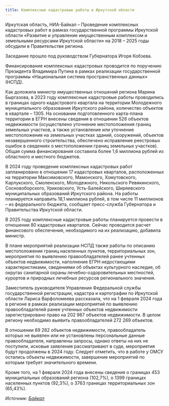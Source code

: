 ```yaml
---
title: Комплексные кадастровые работы в Иркутской области
---
```


Иркутская область, НИА-Байкал – Проведение комплексных кадастровых работ в рамках государственной программы Иркутской области «Развитие и управление имущественным комплексом и земельными ресурсами Иркутской области» на 2018 – 2025 годы обсудили в Правительстве региона.

Заседание прошло под руководством Губернатора Игоря Кобзева.

Финансирование комплексных кадастровых проводится по поручению Президента Владимира Путина в рамках реализации государственной программы «Национальная система пространственных данных» (НСПД).

Как доложила министр имущественных отношений региона Марина Быргазова, в 2023 году комплексные кадастровые работы проводились в границах одного кадастрового квартала на территории Молодежного муниципального образования Иркутского района, количество объектов в квартале – 1305. На основании подготовленного карта-плана территории в ЕГРН внесены сведения в отношении 526 объектов недвижимости (осуществлено уточнение местоположения границ земельных участков, а также установление или уточнение местоположения на земельных участках зданий, сооружений, объектов незавершенного строительства, обеспечено исправление реестровых ошибок в сведениях о местоположении границ земельных участков). Общая сумма финансирования составила более 1,6 миллиона рублей из областного и местного бюджетов.

В 2024 году проведение комплексных кадастровых работ запланировано в отношении 17 кадастровых кварталов, расположенных на территории Максимовского, Мамонского, Хомутовского, Карлукского, Смоленского, Молодежного, Никольского Ревякинского, Сосновоборского, Уриковского, Усть-Балейского, Ширяевского муниципальных образований Иркутского района. На работы планируется направить 18,1 миллиона рублей, в том числе 11 миллионов – из федерального бюджета, сообщает пресс-служба Губернатора и Правительства Иркутской области.

В 2025 году комплексные кадастровые работы планируется провести в отношении 80 кадастровых кварталов. Сейчас проводится расчет финансового обеспечения, необходимого на их реализацию, добавила министр.

В плане мероприятий реализации НСПД также работы по описанию местоположения границ населенных пунктов, территориальных зон, мероприятия по выявлению правообладателей ранее учтенных объектов недвижимости, наполнение ЕГРН недостающими характеристиками, сведениями об объектах культурного наследия, об округах санитарной охраны лечебно-оздоровительных местностей, курортов и природных лечебных ресурсов регионального значения.

Заместитель руководителя Управления Федеральной службы государственной регистрации, кадастра и картографии по Иркутской области Лариса Варфоломеева рассказала, что на 1 февраля 2024 года в регионе в рамках реализации мероприятий по выявлению правообладателей ранее учтенных объектов недвижимости зарегистрировано право на 202 987 объектов недвижимости. В целом региону необходимо выявить правообладателей 272 269 объектов.

В отношении 69 282 объектов недвижимости, правообладатель которых не выявлен или не установлены персональные данные правообладателя, направлены запросы, однако ответы на них не поступили, исковые заявления рассматривают в суде, мероприятия будут продолжены в 2024 году. Следует отметить, что в работе у ОМСУ остались объекты недвижимости, завершение мероприятий по которым требует значительного времени.

Кроме того, на 1 февраля 2024 года внесены сведения о границах 453 муниципальных образований региона (102,7%), о 1399 границах населенных пунктов (92,3%), о 3763 границах территориальных зон (65,43%).

*Источник: [Байкал](https://www.38rus.com/more/97832?utm_referrer=https%3A%2F%2Fdzen.ru%2Fnews%2Fsearch%3Ftext%3D)*
